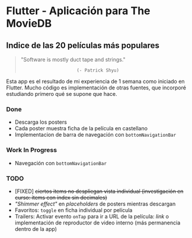 # Flutter - Aplicación para The MovieDB

## Indice de las 20 películas más populares

> "Software is mostly duct tape and strings."
>
>                          (- Patrick Shyu)

Esta app es el resultado de mi experiencia de 1 semana como iniciado en Flutter. Mucho código es
implementación de otras fuentes, que incorporé estudiando primero qué se supone que hace.

### Done

- Descarga los posters
- Cada poster muestra ficha de la película en castellano
- Implementacion de barra de navegación con `bottomNavigationBar`

### Work In Progress

- Navegación con `bottomNavigationBar`

### TODO

- [FIXED] ~~ciertos items no despliegan vista individual (investigación en curso: items con index
  sin decimales)~~
- _"Shimmer effect"_ en _placeholders_ de posters mientras descargan
- Favoritos: `toggle` en ficha individual por película
- Trailers: Activar evento `onTap` para ir a URL de la película: _link_ o implementación de
  reproductor de video interno (más permanencia dentro de la app)
